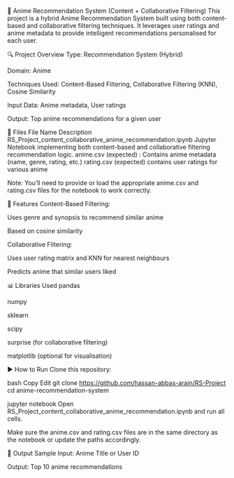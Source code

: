 🎥 Anime Recommendation System (Content + Collaborative Filtering)
This project is a hybrid Anime Recommendation System built using both content-based and collaborative filtering techniques. It leverages user ratings and anime metadata to provide intelligent recommendations personalised for each user.

🔍 Project Overview
Type: Recommendation System (Hybrid)

Domain: Anime

Techniques Used: Content-Based Filtering, Collaborative Filtering (KNN), Cosine Similarity

Input Data: Anime metadata, User ratings

Output: Top anime recommendations for a given user

📁 Files
File Name	Description
RS_Project_content_collaborative_anime_recommendation.ipynb	Jupyter Notebook implementing both content-based and collaborative filtering recommendation logic.
anime.csv (expected)	: Contains anime metadata (name, genre, rating, etc.)
rating.csv (expected)	contains user ratings for various anime

Note: You’ll need to provide or load the appropriate anime.csv and rating.csv files for the notebook to work correctly.

📌 Features
Content-Based Filtering:

Uses genre and synopsis to recommend similar anime

Based on cosine similarity

Collaborative Filtering:

Uses user rating matrix and KNN for nearest neighbours

Predicts anime that similar users liked

📊 Libraries Used
pandas

numpy

sklearn

scipy

surprise (for collaborative filtering)

matplotlib (optional for visualisation)

▶️ How to Run
Clone this repository:

bash
Copy
Edit
git clone https://github.com/hassan-abbas-arain/RS-Project
cd anime-recommendation-system


jupyter notebook
Open RS_Project_content_collaborative_anime_recommendation.ipynb and run all cells.

Make sure the anime.csv and rating.csv files are in the same directory as the notebook or update the paths accordingly.

🚀 Output Sample
Input: Anime Title or User ID

Output: Top 10 anime recommendations
